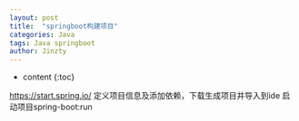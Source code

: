 ```yaml
---
layout: post
title:  "springboot构建项目"
categories: Java
tags: Java springboot
author: Jinzty
---
```


* content
{:toc}

https://start.spring.io/
定义项目信息及添加依赖，下载生成项目并导入到ide
启动项目spring-boot:run
